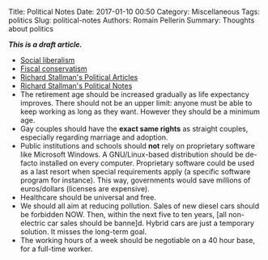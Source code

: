 Title: Political Notes 
Date: 2017-01-10 00:50
Category: Miscellaneous
Tags: politics
Slug: political-notes
Authors: Romain Pellerin
Summary: Thoughts about politics

***This is a draft article.***

- [Social liberalism](https://en.wikipedia.org/wiki/Social_liberalism)
- [Fiscal conservatism](https://en.wikipedia.org/wiki/Fiscal_conservatism)
- [Richard Stallman's Political Articles](https://stallman.org/#politics)
- [Richard Stallman's Political Notes](https://www.stallman.org/archives/2016-nov-feb.html)
- The retirement age should be increased gradually as life expectancy improves. There should not be an upper limit: anyone must be able to keep working as long as they want. However they should be a minimum age.
- Gay couples should have the **exact same rights** as straight couples, especially regarding marriage and adoption.
- Public institutions and schools should **not** rely on proprietary software like Microsoft Windows. A GNU/Linux-based distribution should be de-facto installed on every computer. Proprietary software could be used as a last resort when special requirements apply (a specific software program for instance). This way, governments would save millions of euros/dollars (licenses are expensive).
- Healthcare should be universal and free.
- We should all aim at reducing pollution. Sales of new diesel cars should be forbidden NOW. Then, within the next five to ten years, [all non-electric car sales should be banne]d. Hybrid cars are just a temporary solution. It misses the long-term goal.
- The working hours of a week should be negotiable on a 40 hour base, for a full-time worker.

